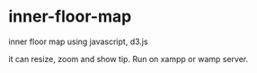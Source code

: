 # inner-floor-map
inner floor map using javascript, d3.js

it can resize, zoom and show tip.
Run on xampp or wamp server.
